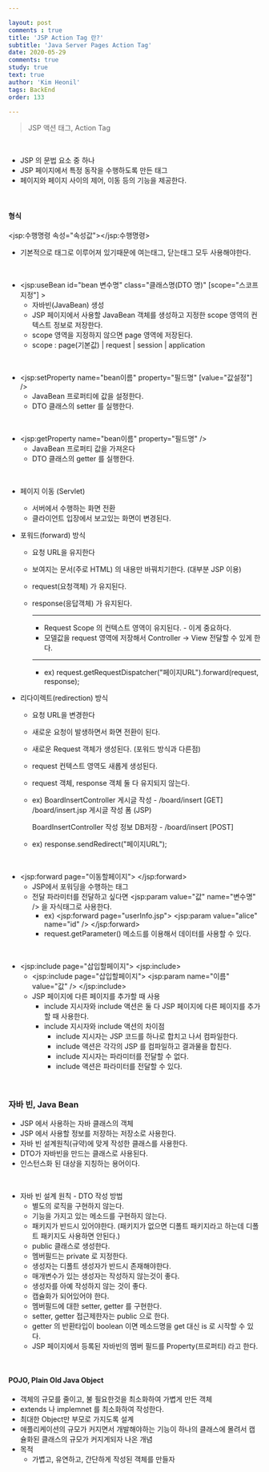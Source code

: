 ```yaml
---

layout: post
comments : true
title: 'JSP Action Tag 란?'
subtitle: 'Java Server Pages Action Tag'
date: 2020-05-29
comments: true
study: true
text: true
author: 'Kim Heonil'
tags: BackEnd
order: 133

---
```


> JSP 액션 태그, Action Tag

<br>

- JSP 의 문법 요소 중 하나
- JSP 페이지에서 특정 동작을 수행하도록 만든 태그
- 페이지와 페이지 사이의 제어, 이동 등의 기능을 제공한다.

<br>

#### 형식

&lt;jsp:수행명령 속성="속성값">&lt;/jsp:수행명령>

- 기본적으로 태그로 이루어져 있기때문에 여는태그, 닫는태그 모두 사용해야한다.

<br>

- &lt;jsp:useBean id="bean 변수명" class="클래스명(DTO 명)" [scope="스코프지정"] >
  - 자바빈(JavaBean) 생성
  - JSP 페이지에서 사용할 JavaBean 객체를 생성하고 지정한 scope 영역의 컨텍스트 정보로 저장한다.
  - scope 영역을 지정하지 않으면 page 영역에 저장된다.
  - scope : page(기본값) | request | session | application

<br>

- &lt;jsp:setProperty name="bean이름" property="필드명" [value="값설정"] />
  - JavaBean 프로퍼티에 값을 설정한다.
  - DTO 클래스의 setter 를 실행한다.

<br>

- &lt;jsp:getProperty name="bean이름" property="필드명" />
  - JavaBean 프로퍼티 값을 가져온다
  - DTO 클래스의 getter 를 실행한다.

<br>

- 페이지 이동 (Servlet)

  - 서버에서 수행하는 화면 전환
  - 클라이언트 입장에서 보고있는 화면이 변경된다.

- 포워드(forward) 방식

  - 요청 URL을 유지한다

  - 보여지는 문서(주로 HTML) 의 내용만 바꿔치기한다. (대부분 JSP 이용)

  - request(요청객체) 가 유지된다.

  - response(응답객체) 가 유지된다.

    --------------------------------------------------

    - Request Scope 의 컨텍스트 영역이 유지된다. - 이게 중요하다.
    - 모델값을 request 영역에 저장해서 Controller -> View 전달할 수 있게 한다.

    ------------------------------------------------

    - ex) request.getRequestDispatcher("페이지URL").forward(request, response);

- 리다이렉트(redirection) 방식

  - 요청 URL을 변경한다

  - 새로운 요청이 발생하면서 화면 전환이 된다.

  - 새로운 Request 객체가 생성된다. (포워드 방식과 다른점)

  - request 컨텍스트 영역도 새롭게 생성된다.

  - request 객체, response 객체 둘 다 유지되지 않는다.

  - ex)
    BoardInsertController 게시글 작성 - /board/insert [GET]
    /board/insert.jsp 게시글 작성 폼 (JSP)

    BoardInsertController 작성 정보 DB저장 - /board/insert [POST]

  - ex)
    response.sendRedirect("페이지URL");

<br>

- &lt;jsp:forward page="이동할페이지"> &lt;/jsp:forward>
  - JSP에서 포워딩을 수행하는 태그
  - 전달 파라미터를 전달하고 싶다면 &lt;jsp:param value="값" name="변수명" /> 을 자식태그로 사용한다.
    - ex) &lt;jsp:forward page="userInfo.jsp">
      &lt;jsp:param value="alice" name="id" />
        	&lt;/jsp:forward>
    - request.getParameter() 메소드를 이용해서 데이터를 사용할 수 있다.

<br>

- &lt;jsp:include page="삽입할페이지"> &lt;jsp:include>
  - &lt;jsp:include page="삽입할페이지"> &lt;jsp:param name="이름" value="값" /> &lt;/jsp:include>
  - JSP 페이지에 다른 페이지를 추가할 때 사용
    - include 지시자와 include 액션은 둘 다 JSP 페이지에 다른 페이지를 추가할 때 사용한다.
    - include 지시자와 include 액션의 차이점
      - include 지시자는 JSP 코드를 하나로 합치고 나서 컴파일한다.
      - include 액션은 각각의 JSP 를 컴파일하고 결과물을 합친다.
      - include 지시자는 파라미터를 전달할 수 없다.
      - include 액션은 파라미터를 전달할 수 있다.

<br>

### 자바 빈, Java Bean

- JSP 에서 사용하는 자바 클래스의 객체
- JSP 에서 사용할 정보를 저장하는 저장소로 사용한다.
- 자바 빈 설계원칙(규약)에 맞게 작성한 클래스를 사용한다.
- DTO가 자바빈을 만드는 클래스로 사용된다.
- 인스턴스화 된 대상을 지칭하는 용어이다.

<br>

- 자바 빈 설계 원칙 - DTO 작성 방법
  - 별도의 로직을 구현하지 않는다.
  - 기능을 가지고 있는 메소드를 구현하지 않는다.
  - 패키지가 반드시 있어야한다.
    (패키지가 없으면 디폴트 패키지라고 하는데 디폴트 패키지도 사용하면 안된다.)
  - public 클래스로 생성한다.
  - 멤버필드는 private 로 지정한다.
  - 생성자는 디폴트 생성자가 반드시 존재해야한다.
  - 매개변수가 있는 생성자는 작성하지 않는것이 좋다.
  - 생성자를 아예 작성하지 않는 것이 좋다.
  - 캡슐화가 되어있어야 한다.
  - 멤버필드에 대한 setter, getter 를 구현한다.
  - setter, getter 접근제한자는 public 으로 한다.
  - getter 의 반환타입이 boolean 이면 메소드명을 get 대신 is 로 시작할 수 있다.
  - JSP 페이지에서 등록된 자바빈의 멤버 필드를 Property(프로퍼티) 라고 한다.

<br>

#### POJO, Plain Old Java Object

- 객체의 규모를 줄이고, 불 필요한것을 최소화하여 가볍게 만든 객체
- extends 나 implemnet 를 최소화하여 작성한다.
- 최대한 Object만 부모로 가지도록 설계
- 애플리케이션의 규모가 커지면서 개발해야하는 기능이 하나의 클래스에 몰려서 캡슐화된 클래스의 규모가 커지게되자 나온 개념
- 목적
  - 가볍고, 유연하고, 간단하게  작성된 객체를 만들자

<br><br><br>
<br>